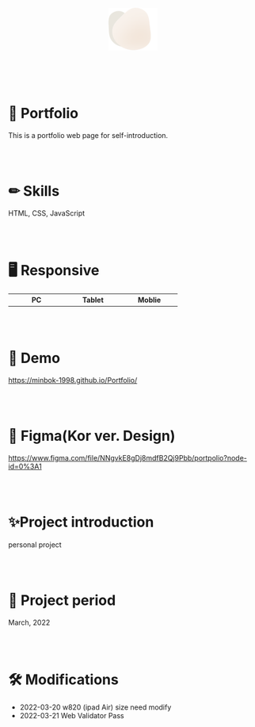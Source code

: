 <br>
<br>
<br>
<br>
<div align="center">
  <img src="/img/logo.svg" width="100px">
</div>
<br>
<br>
<br>
<br>
  
# 👩 Portfolio
This is a portfolio web page for self-introduction.

<br>
<br>

# ✏ Skills
HTML, CSS, JavaScript

<br>
<br>

# 🖥 Responsive
<table>
  <tr>
    <th width='100px'>PC</th>
    <th width='100px'>Tablet</th>
    <th width='100px'>Moblie</th>
  </tr>
</table>

<br>
<br>

# 👀 Demo
https://minbok-1998.github.io/Portfolio/

<br>
<br>

# 🎨 Figma(Kor ver. Design)
https://www.figma.com/file/NNgvkE8gDj8mdfB2Qj9Pbb/portpolio?node-id=0%3A1

<br>
<br>
 
# ✨Project introduction
personal project

<br>
<br>

# 📆 Project period
March, 2022

<br>
<br>

# 🛠 Modifications
- 2022-03-20 w820 (ipad Air) size need modify
- 2022-03-21 Web Validator Pass